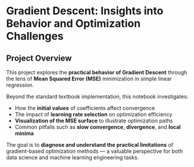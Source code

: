 # Gradient Descent: Insights into Behavior and Optimization Challenges

## Project Overview

This project explores the **practical behavior of Gradient Descent** through the lens of **Mean Squared Error (MSE)** minimization in simple linear regression.

Beyond the standard textbook implementation, this notebook investigates:

- How the **initial values** of coefficients affect convergence
- The impact of **learning rate selection** on optimization efficiency
- **Visualization of the MSE surface** to illustrate optimization paths
- Common pitfalls such as **slow convergence**, **divergence**, and **local minima**

The goal is to **diagnose and understand the practical limitations** of gradient-based optimization methods — a valuable perspective for both data science and machine learning engineering tasks.